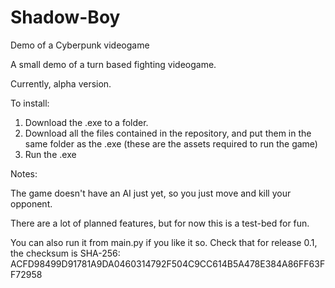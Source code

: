 # Shadow-Boy
Demo of a Cyberpunk videogame 

A small demo of a turn based fighting videogame. 

Currently, alpha version. 

To install:

1) Download the .exe to a folder.
2) Download all the files contained in the repository, and put them in the same folder as the .exe (these are the assets required to run the game)
3) Run the .exe 

Notes:

The game doesn't have an AI just yet, so you just move and kill your opponent.

There are a lot of planned features, but for now this is a test-bed for fun. 

You can also run it from main.py if you like it so. 
Check that for release 0.1, the checksum is SHA-256: ACFD98499D91781A9DA0460314792F504C9CC614B5A478E384A86FF63FF72958

